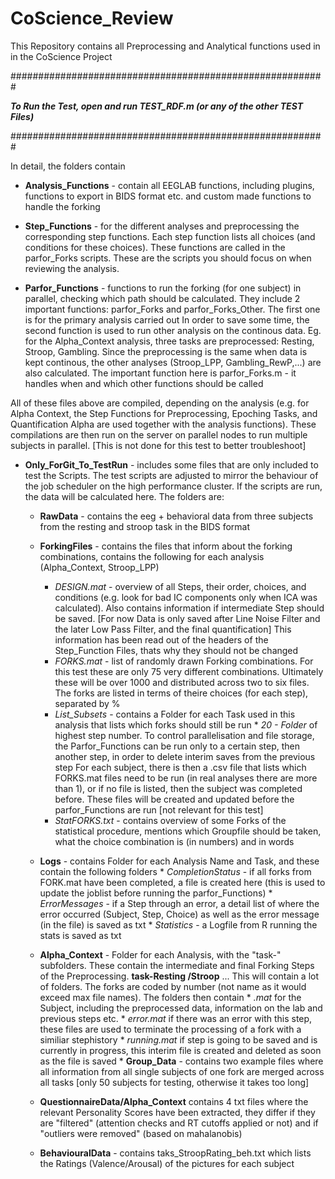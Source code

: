 # CoScience_Review

This Repository contains all Preprocessing and Analytical functions used in in the CoScience Project

######################################################### 

***To Run the Test, open and run TEST_RDF.m (or any of the other TEST Files)***

#########################################################


In detail, the folders contain
* **Analysis_Functions** - contain all EEGLAB functions, including plugins, functions to export in BIDS format etc. and custom made functions to handle the forking

* **Step_Functions** - for the different analyses and preprocessing the corresponding step functions. Each step function lists all choices (and conditions for these choices). These functions are called in the parfor_Forks scripts. These are the scripts you should focus on when reviewing the analysis.

* **Parfor_Functions** - functions to run the forking (for one subject) in parallel, checking which path should be calculated.
                    They include 2 important functions: parfor_Forks and parfor_Forks_Other. The first one is for the primary analysis carried out
                    In order to save some time, the second function is used to run other analysis on the continous data. Eg. for the Alpha_Context analysis,
                    three tasks are preprocessed: Resting, Stroop, Gambling. Since the preprocessing is the same when data is kept continous, the other analyses 
                     (Stroop_LPP,  Gambling_RewP,...) are also calculated. 
                     The important function here is parfor_Forks.m - it handles when and which other functions should be called

All of these files above are compiled, depending on the analysis (e.g. for Alpha Context, the Step Functions for Preprocessing, Epoching Tasks, and Quantification Alpha are used together with the analysis functions). These compilations are then run on the server on parallel nodes to run multiple subjects in parallel. [This is not done for this test to better troubleshoot]


* **Only_ForGit_To_TestRun** - includes some files that are only included to test the Scripts. The test scripts are adjusted to mirror the behaviour of the job scheduler on the high performance cluster. If the scripts are run, the data will be calculated here. The folders are:
                        
    * **RawData**  - contains the eeg + behavioral data from three subjects from the resting and stroop task in the BIDS format
    
    * **ForkingFiles** - contains the files that inform about the forking combinations, contains the following for each analysis (Alpha_Context, Stroop_LPP)
        * *DESIGN.mat* - overview of all Steps, their order, choices, and conditions (e.g. look for bad IC components only when ICA was calculated). Also contains information if intermediate Step should be saved. [For now Data is only saved after Line Noise Filter and the later Low Pass Filter, and the final quantification] This information has been read out of the headers of the Step_Function Files, thats why they should not be changed
        * *FORKS.mat* - list of randomly drawn Forking combinations. For this test these are only 75 very different combinations. Ultimately these will be over 1000
                      and distributed across two to six files. The forks are listed in terms of theire choices (for each step), separated by %
        * *List_Subsets* - contains a Folder for each Task used in this analysis that lists which forks should still be run
              * *20 - Folder* of highest step number. To control parallelisation and file storage, the Parfor_Functions can be run only to a certain step, then another
                  step,  in order to delete interim saves from the previous step
                  For each subject, there is then a .csv file that lists which FORKS.mat files need to be run (in real analyses there are more than 1), or if no file
                  is listed, then the subject was completed before. These files will be created and updated before the parfor_Functions are run [not relevant for 
                  this test]
         * *StatFORKS.txt* - contains overview of some Forks of the statistical procedure, mentions which Groupfile should be taken, what the choice combination is (in numbers) and in  words
     * **Logs** - contains Folder for each Analysis Name and Task, and these contain the following folders
             * *CompletionStatus* - if all forks from FORK.mat have been completed, a file is created here (this is used to update the joblist before running the
                                   parfor_Functions)
             * *ErrorMessages* - if a Step through an error, a detail list of where the error occurred (Subject, Step, Choice) as well as the error message (in the
                                file) is saved as txt
             * *Statistics* - a Logfile from R running the stats  is saved as txt
                                                         
     * **Alpha_Context** - Folder for each Analysis, with the "task-" subfolders. These contain the intermediate and final Forking Steps of the 
                    Preprocessing. 
          **task-Resting /Stroop** ...
                   This will contain a lot of folders. The forks are coded by number (not name as it would exceed max file names). The folders then contain
                         * *.mat* for the Subject, including the preprocessed data, information on the lab and previous steps etc.
                         * *error.mat* if there was an error with this step, these files are used to terminate the processing of a fork with a similiar stephistory
                         * *running.mat* if step is going to be saved and is currently in progress, this interim file is created and deleted as soon as the file is   saved
            * **Group_Data** - contains two example files where all information from all single subjects of one fork are merged across all tasks [only 50 subjects for testing, otherwise it takes too long]
                  
    
    * **QuestionnaireData/Alpha_Context** contains 4 txt files where the relevant Personality Scores have been extracted, they differ if they are "filtered" (attention 
                        checks and RT cutoffs applied or not) and if "outliers were removed" (based on mahalanobis)
    
    * **BehaviouralData** - contains taks_StroopRating_beh.txt which lists the Ratings (Valence/Arousal) of the pictures for each subject 
      
     
         
                     
                      
